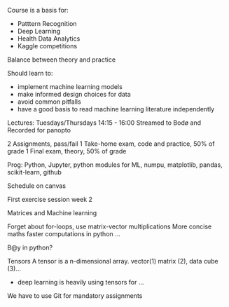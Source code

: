 Course is a basis for:
- Patttern Recognition
- Deep Learning
- Health Data Analytics
- Kaggle competitions

Balance between theory and practice

Should learn to:
- implement machine learning models
- make informed design choices for data
- avoid common pitfalls
- have a good basis to read machine learning literature independently

Lectures:
Tuesdays/Thursdays 14:15 - 16:00
Streamed to Bodø and Recorded for panopto

2 Assignments, pass/fail
1 Take-home exam, code and practice, 50% of grade
1 Final exam, theory, 50% of grade


Prog:
Python, Jupyter, python modules for ML, numpu, matplotlib, pandas, scikit-learn, github


Schedule on canvas

First exercise session week 2

Matrices and Machine learning

Forget about for-loops, use matrix-vector multiplications
More concise maths
faster computations in python
...

B@y in python?

Tensors
A tensor is a n-dimensional array.
vector(1) matrix (2), data cube (3)...

- deep learning is heavily using tensors for ...

We have to use Git for mandatory assignments

